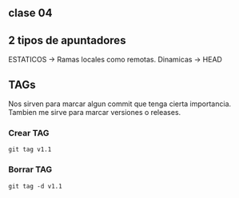 ## clase 04

## 2 tipos de apuntadores

ESTATICOS -> Ramas locales como remotas.
Dinamicas -> HEAD

## TAGs

Nos sirven para marcar algun commit que tenga cierta importancia. Tambien me sirve para marcar versiones o releases.

### Crear TAG

    git tag v1.1

### Borrar TAG

    git tag -d v1.1